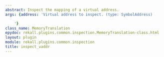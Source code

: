 ```yaml
---
abstract: Inspect the mapping of a virtual address.
args: {address: 'Virtual address to inspect. (type: SymbolAddress)

    '}
class_name: MemoryTranslation
epydoc: rekall.plugins.common.inspection.MemoryTranslation-class.html
layout: plugin
module: rekall.plugins.common.inspection
title: inspect_vaddr
---
```

